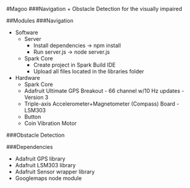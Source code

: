 #Magoo
###Navigation + Obstacle Detection for the visually impaired

##Modules
###Navigation
- Software
	- Server
		- Install dependencies -> npm install
		- Run server.js -> node server.js
	- Spark Core
		- Create project in Spark Build IDE
		- Upload all files located in the libraries folder
- Hardware
	- Spark Core
	- Adafruit Ultimate GPS Breakout - 66 channel w/10 Hz updates - Version 3
	- Triple-axis Accelerometer+Magnetometer (Compass) Board - LSM303
	- Button
	- Coin Vibration Motor

###Obstacle Detection

###Dependencies
- Adafruit GPS library
- Adafruit LSM303 library
- Adafruit Sensor wrapper library
- Googlemaps node module
